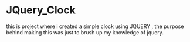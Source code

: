 # JQuery_Clock
this is project where i created a simple clock using JQUERY , the purpose behind making this was just to brush up my knowledge of jquery.
